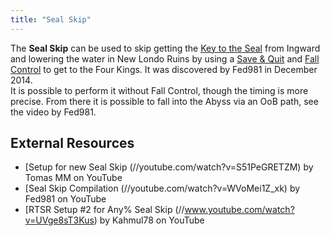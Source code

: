 ```yaml
---
title: "Seal Skip"
---
```


The **Seal Skip** can be used to skip getting the [Key to the Seal](//darksouls.wikidot.com/key-to-the-seal) from Ingward and lowering the water in New Londo Ruins by using a [Save & Quit](/darksouls/save-and-quit) and [Fall Control](//darksouls.wikidot.com/fall-control) to get to the Four Kings. It was discovered by Fed981 in December 2014.\
It is possible to perform it without Fall Control, though the timing is more precise. From there it is possible to fall into the Abyss via an OoB path, see the video by Fed981.

## External Resources

- [Setup for new Seal Skip (//youtube.com/watch?v=S51PeGRETZM) by Tomas MM on YouTube
- [Seal Skip Compilation (//youtube.com/watch?v=WVoMei1Z_xk) by Fed981 on YouTube
- [RTSR Setup #2 for Any% Seal Skip (//www.youtube.com/watch?v=UVge8sT3Kus) by Kahmul78 on YouTube
